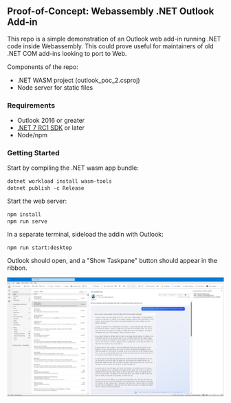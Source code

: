 ## Proof-of-Concept: Webassembly .NET Outlook Add-in

This repo is a simple demonstration of an Outlook web add-in running .NET code inside Webassembly. This could
prove useful for maintainers of old .NET COM add-ins looking to port to Web. 

Components of the repo:
* .NET WASM project (outlook_poc_2.csproj)
* Node server for static files

### Requirements

* Outlook 2016 or greater
* [.NET 7 RC1 SDK](https://dotnet.microsoft.com/en-us/download/dotnet/7.0) or later
* Node/npm

### Getting Started

Start by compiling the .NET wasm app bundle:

```
dotnet workload install wasm-tools
dotnet publish -c Release
```

Start the web server:

```
npm install
npm run serve
```

In a separate terminal, sideload the addin with Outlook:

```
npm run start:desktop
```

Outlook should open, and a "Show Taskpane" button should appear in the ribbon.

![Addin running in Outlook Desktop](./docs/addin-running.png)

